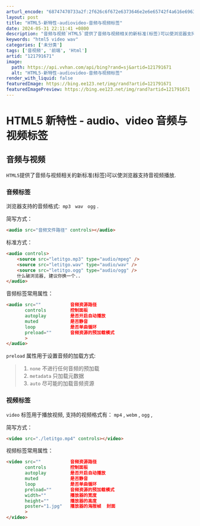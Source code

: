 ```yaml
---
arturl_encode: "68747470733a2f:2f626c6f672e6373646e2e6e65742f4a616e6963656361742f:61727469636c652f64657461696c732f313231373931363731"
layout: post
title: "HTML5-新特性-audiovideo-音频与视频标签"
date: 2024-05-31 22:11:41 +0800
description: "音频与视频`HTML5`提供了音频与视频相关的新标准(标签)可以使浏览器支持音视频播放.音频标签浏览"
keywords: "html5 video wav"
categories: ['未分类']
tags: ['音视频', '前端', 'Html']
artid: "121791671"
image:
  path: https://api.vvhan.com/api/bing?rand=sj&artid=121791671
  alt: "HTML5-新特性-audiovideo-音频与视频标签"
render_with_liquid: false
featuredImage: https://bing.ee123.net/img/rand?artid=121791671
featuredImagePreview: https://bing.ee123.net/img/rand?artid=121791671
---
```


# HTML5 新特性 - audio、video 音频与视频标签

## **音频与视频**

`HTML5`提供了音频与视频相关的新标准(标签)可以使浏览器支持音视频播放.

### **音频标签**

浏览器支持的音频格式:  `mp3`   `wav`   `ogg` .

简写方式：

```html
<audio src="音频文件路径" controls></audio>
```

标准方式：

```html
<audio controls>
    <source src="letitgo.mp3" type="audio/mpeg" />
    <source src="letitgo.wav" type="audio/wav" />
    <source src="letitgo.ogg" type="audio/ogg" />
    什么破浏览器, 建议你换一个..
</audio>
```

音频标签常用属性：

```html
<audio src=""          	音频资源路径
       controls			控制面板
       autoplay			是否开启自动播放
       muted			是否静音
       loop				是否单曲循环
       preload=""		音频资源的预加载模式
       >
</audio>
```

`preload`
属性用于设置音频的加载方式:

> 1. `none`
>    不进行任何音频的预加载
> 2. `metadata`
>    只加载元数据
> 3. `auto`
>    尽可能的加载音频资源

### **视频标签**

`video`
标签用于播放视频, 支持的视频格式有：
`mp4`
,
`webm`
,
`ogg`
,

简写方式：

```html
<video src="./letitgo.mp4" controls></video>
```

视频标签常用属性：

```html
<video src=""          	音频资源路径
       controls			控制面板
       autoplay			是否开启自动播放
       muted			是否静音
       loop				是否单曲循环
       preload=""		音频资源的预加载模式
       width=""			播放器的宽度
       height=""		播放器的高度
       poster="1.jpg"	播放器的海报帧  封面
       >
</video>
```